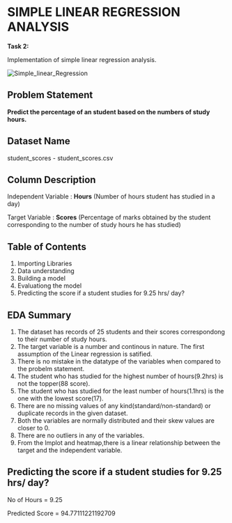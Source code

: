 # SIMPLE LINEAR REGRESSION ANALYSIS

**Task 2:** 

Implementation of simple linear regression analysis.

![Simple_linear_Regression](https://user-images.githubusercontent.com/85668824/124931954-4cfa9d00-e020-11eb-98d2-053987cac5e4.gif)


## Problem Statement

<b>Predict the percentage of an student based on the numbers of study hours.</b>

## Dataset Name

student_scores - student_scores.csv

## Column Description

Independent Variable : **Hours** (Number of hours student has studied in a day)

Target Variable : **Scores** (Percentage of marks obtained by the student corresponding to the number of study hours he has studied)

## Table of Contents

1. Importing Libraries
2. Data understanding
3. Building a model
4. Evaluationg the model
5. Predicting the score if a student studies for 9.25 hrs/ day?


## EDA Summary

1. The dataset has records of 25 students and their scores correspondong to their number of study hours.
2. The target variable is a number and continous in nature. The first assumption of the Linear regression is satified.
3. There is no mistake in the datatype of the variables when compared to the probelm statement.
4. The student who has studied for the highest number of hours(9.2hrs) is not the topper(88 score).
5. The student who has studied for the least number of hours(1.1hrs) is the one with the lowest score(17).
7. There are no missing values of any kind(standard/non-standard) or duplicate records in the given dataset.
8. Both the variables are normally distributed and their skew values are closer to 0.
9. There are no outliers in any of the variables.
10. From the lmplot and heatmap,there is a linear relationship between the target and the independent variable.


## Predicting the score if a student studies for 9.25 hrs/ day?

No of Hours = 9.25

Predicted Score = 94.77111221192709
